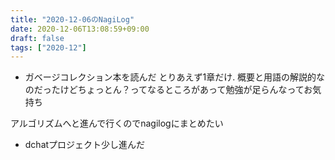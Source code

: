 ```yaml
---
title: "2020-12-06のNagiLog"
date: 2020-12-06T13:08:59+09:00
draft: false
tags: ["2020-12"]
---
```


- ガベージコレクション本を読んだ
とりあえず1章だけ. 概要と用語の解説的なのだったけどちょっとん？ってなるところがあって勉強が足らんなってお気持ち

アルゴリズムへと進んで行くのでnagilogにまとめたい

- dchatプロジェクト少し進んだ
